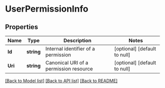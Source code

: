 # UserPermissionInfo

## Properties
Name | Type | Description | Notes
------------ | ------------- | ------------- | -------------
**Id** | **string** | Internal identifier of a permission | [optional] [default to null]
**Uri** | **string** | Canonical URI of a permission resource | [optional] [default to null]

[[Back to Model list]](../README.md#documentation-for-models) [[Back to API list]](../README.md#documentation-for-api-endpoints) [[Back to README]](../README.md)


